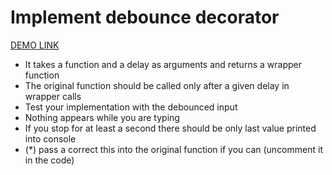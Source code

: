 # Implement debounce decorator

[DEMO LINK](https://github.com/velzepooz/debounce/tree/gh-pages)

* It takes a function and a delay as arguments and returns a wrapper function
* The original function should be called only after a given delay in wrapper calls
* Test your implementation with the debounced input
* Nothing appears while you are typing
* If you stop for at least a second there should be only last value printed into console
* (*) pass a correct this into the original function if you can (uncomment it in the code)
